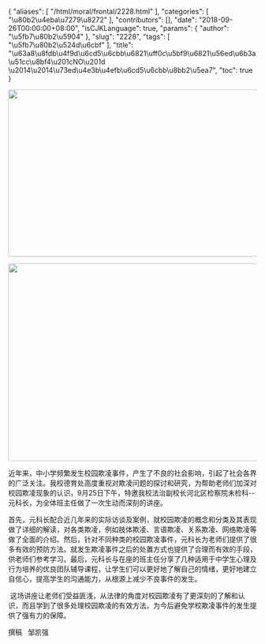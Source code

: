 {
    "aliases": [
        "/html/moral/frontal/2228.html"
    ],
    "categories": [
        "\u80b2\u4eba\u7279\u8272"
    ],
    "contributors": [],
    "date": "2018-09-26T00:00:00+08:00",
    "isCJKLanguage": true,
    "params": {
        "author": "\u5fb7\u80b2\u5904"
    },
    "slug": "2228",
    "tags": [
        "\u5fb7\u80b2\u524d\u6cbf"
    ],
    "title": "\u63a8\u8fdb\u4f9d\u6cd5\u6cbb\u6821\uff0c\u5bf9\u6821\u56ed\u6b3a\u51cc\u8bf4\u201cNO\u201d \u2014\u2014\u73ed\u4e3b\u4efb\u6cd5\u6cbb\u8bb2\u5ea7",
    "toc": true
}

  






<img
    src="https://cdn.tfls.online/mirror/full/aa001234f0b7df40c5454d1572b49dbd68212d76.jpg"
    style="display:block;margin-left:auto;margin-right:auto;"
    decoding="async"
    fetchpriority="auto"
    loading="lazy"
    height="338"
    width="600"
/>





<img
    src="https://cdn.tfls.online/mirror/full/5b7fa015a64e6f9359c53074a03e2005f98e4e3b.jpg"
    style="display:block;margin-left:auto;margin-right:auto;"
    decoding="async"
    fetchpriority="auto"
    loading="lazy"
    height="400"
    width="600"
/>




近年来，中小学频繁发生校园欺凌事件，产生了不良的社会影响，引起了社会各界的广泛关注。我校德育处高度重视对欺凌问题的探讨和研究，为帮助老师们加深对校园欺凌现象的认识，9月25日下午，特邀我校法治副校长河北区检察院未检科--元科长，为全体班主任做了一次生动而深刻的讲座。




首先，元科长配合近几年来的实际访谈及案例，就校园欺凌的概念和分类及其表现做了详细的解读，对各类欺凌，例如肢体欺凌、言语欺凌、关系欺凌、网络欺凌等做了全面的介绍。然后，针对不同种类的校园欺凌事件，元科长为老师们提供了很多有效的预防方法。就发生欺凌事件之后的处置方式也提供了合理而有效的手段，供老师们参考学习。最后，元科长与在座的班主任分享了几种适用于中学生心理及行为培养的优良团队辅导课程，让学生们可以更好地了解自己的情绪，更好地建立自信心，提高学生的沟通能力，从根源上减少不良事件的发生。




 这场讲座让老师们受益匪浅，从法律的角度对校园欺凌有了更深刻的了解和认识，而且学到了很多处理校园欺凌的有效方法，为今后避免学校欺凌事件的发生提供了强有力的保障。




撰稿   邹凯强


